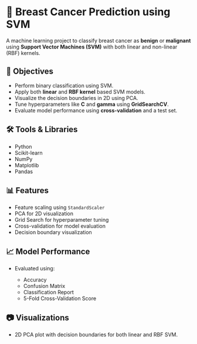 # 🧠 Breast Cancer Prediction using SVM

A machine learning project to classify breast cancer as **benign** or **malignant** using **Support Vector Machines (SVM)** with both linear and non-linear (RBF) kernels.

## 🎯 Objectives

- Perform binary classification using SVM.
- Apply both **linear** and **RBF kernel** based SVM models.
- Visualize the decision boundaries in 2D using PCA.
- Tune hyperparameters like **C** and **gamma** using **GridSearchCV**.
- Evaluate model performance using **cross-validation** and a test set.

## 🛠️ Tools & Libraries

- Python
- Scikit-learn
- NumPy
- Matplotlib
- Pandas

## 📊 Features

- Feature scaling using `StandardScaler`
- PCA for 2D visualization
- Grid Search for hyperparameter tuning
- Cross-validation for model evaluation
- Decision boundary visualization

## 📈 Model Performance

* Evaluated using:

  * Accuracy
  * Confusion Matrix
  * Classification Report
  * 5-Fold Cross-Validation Score

## 📷 Visualizations

* 2D PCA plot with decision boundaries for both linear and RBF SVM.
